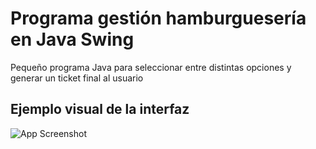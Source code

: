 # Programa gestión hamburguesería en Java Swing
Pequeño programa Java para seleccionar entre distintas opciones y generar un ticket final al usuario


## Ejemplo visual de la interfaz

![App Screenshot](https://lh3.googleusercontent.com/AkPRfmKPEiuEi_nWsENi_3VrzkEg6FdTssqt3W2aS8VkoilCPO8WEOVxOBd-b9zQAa0NSX0vWhdSpJs=w1903-h969)
